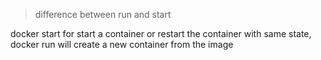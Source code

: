 
> difference between run and start

docker start for start a container or restart the container with same state, docker run will create a new container from the image

